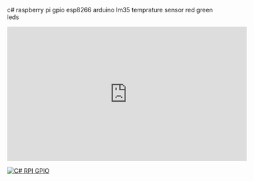 
c# raspberry pi gpio esp8266 arduino lm35 temprature sensor red green leds


<iframe width="560" height="315" src="https://www.youtube.com/embed/ri3Q_1QTTEI" frameborder="0" allow="accelerometer; autoplay; encrypted-media; gyroscope; picture-in-picture" allowfullscreen></iframe>

[![C# RPI GPIO](https://img.youtube.com/vi/ri3Q_1QTTEI/0.jpg)](https://www.youtube.com/watch?v=ri3Q_1QTTEI)
